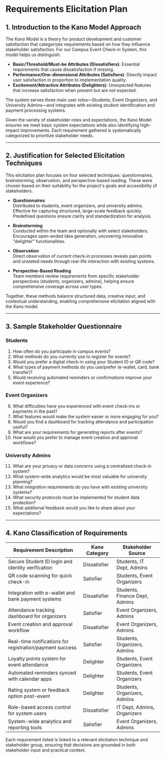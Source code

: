 # Requirements Elicitation Plan

## 1. Introduction to the Kano Model Approach

The Kano Model is a theory for product development and customer satisfaction that categorizes requirements based on how they influence stakeholder satisfaction. For our Campus Event Check-in System, this model helps us distinguish:

- **Basic/Threshold/Must-be Attributes (Dissatisfiers)**: Essential requirements that cause dissatisfaction if missing.
- **Performance/One-dimensional Attributes (Satisfiers)**: Directly impact user satisfaction in proportion to implementation quality.
- **Excitement/Attractive Attributes (Delighters)**: Unexpected features that increase satisfaction when present but are not expected.

The system serves three main user roles—Students, Event Organizers, and University Admins—and integrates with existing student identification and payment processing systems.

Given the variety of stakeholder roles and expectations, the Kano Model ensures we meet basic system expectations while also identifying high-impact improvements. Each requirement gathered is systematically categorized to prioritize stakeholder needs.

---

## 2. Justification for Selected Elicitation Techniques

This elicitation plan focuses on four selected techniques: questionnaires, brainstorming, observation, and perspective-based reading. These were chosen based on their suitability for the project's goals and accessibility of stakeholders.

- **Questionnaires**  
  Distributed to students, event organizers, and university admins. Effective for capturing structured, large-scale feedback quickly. Predefined questions ensure clarity and standardization for analysis.

- **Brainstorming**  
  Conducted within the team and optionally with select stakeholders. Encourages open-ended idea generation, uncovering innovative "delighter" functionalities.

- **Observation**  
  Direct observation of current check-in processes reveals pain points and unstated needs through real-life interaction with existing systems.

- **Perspective-Based Reading**  
  Team members review requirements from specific stakeholder perspectives (students, organizers, admins), helping ensure comprehensive coverage across user types.

Together, these methods balance structured data, creative input, and contextual understanding, enabling comprehensive elicitation aligned with the Kano model.

---

## 3. Sample Stakeholder Questionnaire

### Students
1. How often do you participate in campus events?  
2. What methods do you currently use to register for events?  
3. Would you prefer a digital check-in using your Student ID or QR code?  
4. What types of payment methods do you use/prefer (e-wallet, card, bank transfer)?  
5. Would receiving automated reminders or confirmations improve your event experience?

### Event Organizers
6. What difficulties have you experienced with event check-ins or payments in the past?  
7. What features would make the system easier or more engaging for you?  
8. Would you find a dashboard for tracking attendance and participation useful?  
9. What are your requirements for generating reports after events?  
10. How would you prefer to manage event creation and approval workflows?

### University Admins
11. What are your privacy or data concerns using a centralized check-in system?  
12. What system-wide analytics would be most valuable for university planning?  
13. What integration requirements do you have with existing university systems?  
14. What security protocols must be implemented for student data protection?  
15. What additional feedback would you like to share about your expectations?

---

## 4. Kano Classification of Requirements

| Requirement Description                                    | Kano Category | Stakeholder Source             |
|-----------------------------------------------------------|---------------|--------------------------------|
| Secure Student ID login and identity verification         | Dissatisfier  | Students, IT Dept, Admins      |
| QR code scanning for quick check-in                       | Satisfier     | Students, Event Organizers     |
| Integration with e-wallet and bank payment systems        | Dissatisfier  | Students, Finance Dept, Admins |
| Attendance tracking dashboard for organizers              | Satisfier     | Event Organizers, Admins       |
| Event creation and approval workflow                      | Dissatisfier  | Event Organizers, Admins       |
| Real-time notifications for registration/payment success  | Satisfier     | Students, Organizers, Admins   |
| Loyalty points system for event attendance                | Delighter     | Students, Event Organizers     |
| Automated reminders synced with calendar apps             | Delighter     | Students, Event Organizers     |
| Rating system or feedback option post-event               | Delighter     | Students, Organizers, Admins   |
| Role-based access control for system users                | Dissatisfier  | IT Dept, Admins, Organizers    |
| System-wide analytics and reporting tools                 | Satisfier     | Event Organizers, Admins       |

Each requirement listed is linked to a relevant elicitation technique and stakeholder group, ensuring that decisions are grounded in both stakeholder input and practical context.
